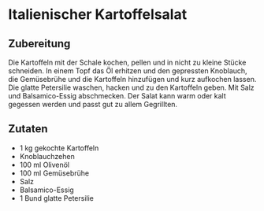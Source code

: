 # Italienischer Kartoffelsalat

## Zubereitung

Die Kartoffeln mit der Schale kochen, pellen und in nicht zu kleine Stücke schneiden. In einem Topf das Öl erhitzen und den gepressten Knoblauch, die Gemüsebrühe und die Kartoffeln hinzufügen und kurz aufkochen lassen. Die glatte Petersilie waschen, hacken und zu den Kartoffeln geben. Mit Salz und Balsamico-Essig abschmecken. Der Salat kann warm oder kalt gegessen werden und passt gut zu allem Gegrillten.

## Zutaten

- 1 kg gekochte Kartoffeln
- Knoblauchzehen
- 100 ml Olivenöl
- 100 ml Gemüsebrühe
- Salz
- Balsamico-Essig
- 1 Bund glatte Petersilie
